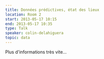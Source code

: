 ```yaml
---
title: Données prédictives, état des lieux
location: Room 2
start: 2013-05-17 10:15
end: 2013-05-17 10:35
type: Talk
speaker: colin-delahiguera
topic: data
---
```


Plus d'informations très vite...